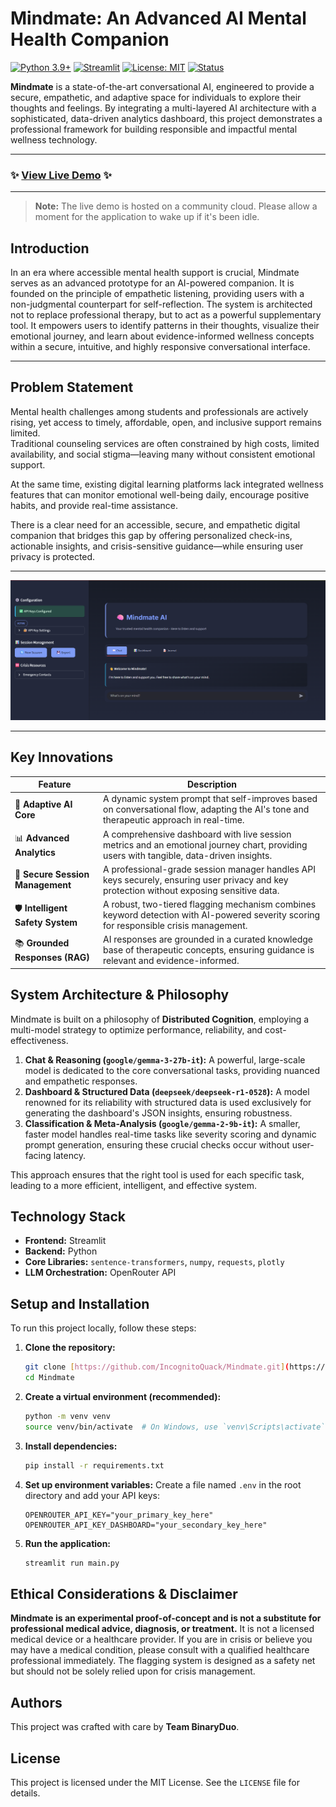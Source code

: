# Mindmate: An Advanced AI Mental Health Companion

[![Python 3.9+](https://img.shields.io/badge/python-3.9+-blue.svg?style=for-the-badge&logo=python)](https://www.python.org/downloads/)
[![Streamlit](https://img.shields.io/badge/Streamlit-1.37.0-red.svg?style=for-the-badge&logo=streamlit)](https://streamlit.io)
[![License: MIT](https://img.shields.io/badge/License-MIT-yellow.svg?style=for-the-badge)](https://opensource.org/licenses/MIT)
[![Status](https://img.shields.io/badge/status-active-success.svg?style=for-the-badge)]()

**Mindmate** is a state-of-the-art conversational AI, engineered to provide a secure, empathetic, and adaptive space for individuals to explore their thoughts and feelings. By integrating a multi-layered AI architecture with a sophisticated, data-driven analytics dashboard, this project demonstrates a professional framework for building responsible and impactful mental wellness technology.

---

### ✨ **[View Live Demo](https://mindmate-5shyhgumxj6dqkczgmb3kt.streamlit.app/)** ✨

---

> **Note:** The live demo is hosted on a community cloud. Please allow a moment for the application to wake up if it's been idle.

## Introduction

In an era where accessible mental health support is crucial, Mindmate serves as an advanced prototype for an AI-powered companion. It is founded on the principle of empathetic listening, providing users with a non-judgmental counterpart for self-reflection. The system is architected not to replace professional therapy, but to act as a powerful supplementary tool. It empowers users to identify patterns in their thoughts, visualize their emotional journey, and learn about evidence-informed wellness concepts within a secure, intuitive, and highly responsive conversational interface.

---

## Problem Statement

Mental health challenges among students and professionals are actively rising, yet access to timely, affordable, open, and inclusive support remains limited.  
Traditional counseling services are often constrained by high costs, limited availability, and social stigma—leaving many without consistent emotional support.  

At the same time, existing digital learning platforms lack integrated wellness features that can monitor emotional well-being daily, encourage positive habits, and provide real-time assistance.  

There is a clear need for an accessible, secure, and empathetic digital companion that bridges this gap by offering personalized check-ins, actionable insights, and crisis-sensitive guidance—while ensuring user privacy is protected.

---

![Mindmate Application Screenshot](https://github.com/IncognitoQuack/Mindmate/blob/main/demo.png) 

---

## Key Innovations

| Feature                        | Description                                                                                                                              |
| ------------------------------ | ---------------------------------------------------------------------------------------------------------------------------------------- |
| 🧠 **Adaptive AI Core** | A dynamic system prompt that self-improves based on conversational flow, adapting the AI's tone and therapeutic approach in real-time.     |
| 📊 **Advanced Analytics** | A comprehensive dashboard with live session metrics and an emotional journey chart, providing users with tangible, data-driven insights. |
| 🔐 **Secure Session Management** | A professional-grade session manager handles API keys securely, ensuring user privacy and key protection without exposing sensitive data. |
| 🛡️ **Intelligent Safety System** | A robust, two-tiered flagging mechanism combines keyword detection with AI-powered severity scoring for responsible crisis management.   |
| 📚 **Grounded Responses (RAG)** | AI responses are grounded in a curated knowledge base of therapeutic concepts, ensuring guidance is relevant and evidence-informed.      |

## System Architecture & Philosophy

Mindmate is built on a philosophy of **Distributed Cognition**, employing a multi-model strategy to optimize performance, reliability, and cost-effectiveness.

1.  **Chat & Reasoning (`google/gemma-3-27b-it`):** A powerful, large-scale model is dedicated to the core conversational tasks, providing nuanced and empathetic responses.
2.  **Dashboard & Structured Data (`deepseek/deepseek-r1-0528`):** A model renowned for its reliability with structured data is used exclusively for generating the dashboard's JSON insights, ensuring robustness.
3.  **Classification & Meta-Analysis (`google/gemma-2-9b-it`):** A smaller, faster model handles real-time tasks like severity scoring and dynamic prompt generation, ensuring these crucial checks occur without user-facing latency.

This approach ensures that the right tool is used for each specific task, leading to a more efficient, intelligent, and effective system.

## Technology Stack

* **Frontend:** Streamlit
* **Backend:** Python
* **Core Libraries:** `sentence-transformers`, `numpy`, `requests`, `plotly`
* **LLM Orchestration:** OpenRouter API

## Setup and Installation

To run this project locally, follow these steps:

1.  **Clone the repository:**
    ```bash
    git clone [https://github.com/IncognitoQuack/Mindmate.git](https://github.com/IncognitoQuack/Mindmate.git)
    cd Mindmate
    ```

2.  **Create a virtual environment (recommended):**
    ```bash
    python -m venv venv
    source venv/bin/activate  # On Windows, use `venv\Scripts\activate`
    ```

3.  **Install dependencies:**
    ```bash
    pip install -r requirements.txt
    ```

4.  **Set up environment variables:**
    Create a file named `.env` in the root directory and add your API keys:
    ```
    OPENROUTER_API_KEY="your_primary_key_here"
    OPENROUTER_API_KEY_DASHBOARD="your_secondary_key_here"
    ```

5.  **Run the application:**
    ```bash
    streamlit run main.py
    ```

## Ethical Considerations & Disclaimer

**Mindmate is an experimental proof-of-concept and is not a substitute for professional medical advice, diagnosis, or treatment.** It is not a licensed medical device or a healthcare provider. If you are in crisis or believe you may have a medical condition, please consult with a qualified healthcare professional immediately. The flagging system is designed as a safety net but should not be solely relied upon for crisis management.

## Authors

This project was crafted with care by **Team BinaryDuo**.

## License

This project is licensed under the MIT License. See the `LICENSE` file for details.
